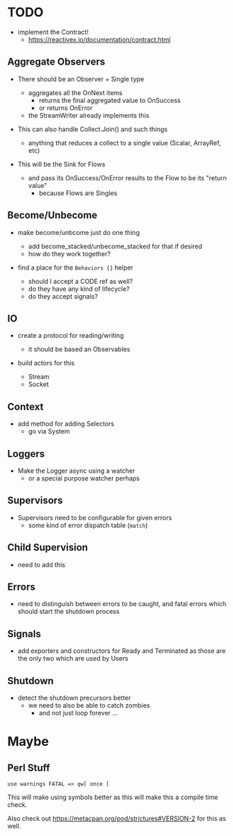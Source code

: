 <!---------------------------------------------------------------------------->
# TODO
<!---------------------------------------------------------------------------->

- implement the Contract!
    - https://reactivex.io/documentation/contract.html


## Aggregate Observers

- There should be an Observer + Single type
    - aggregates all the OnNext items
        - returns the final aggregated value to OnSuccess
        - or returns OnError
    - the StreamWriter already implements this

- This can also handle Collect.Join() and such things
    - anything that reduces a collect to a single value (Scalar, ArrayRef, etc)

- This will be the Sink for Flows
    - and pass its OnSuccess/OnError results to the Flow to be its "return value"
        - because Flows are Singles


## Become/Unbecome

- make become/unbcome just do one thing
    - add become_stacked/unbecome_stacked for that if desired
    - how do they work together?

- find a place for the `Behaviors {}` helper
    - should I accept a CODE ref as well?
    - do they have any kind of lifecycle?
    - do they accept signals?

## IO

- create a protocol for reading/writing
    - it should be based an Observables

- build actors for this
    - Stream
    - Socket

## Context

- add method for adding Selectors
    - go via System

## Loggers

- Make the Logger async using a watcher
    - or a special purpose watcher perhaps

## Supervisors

- Supervisors need to be configurable for given errors
    - some kind of error dispatch table (`match`)

## Child Supervision

- need to add this

## Errors

- need to distinguish between errors to be caught, and fatal errors which
  should start the shutdown process

## Signals

- add exporters and constructors for Ready and Terminated as those are the only
  two which are used by Users

## Shutdown

- detect the shutdown precursors better
    - we need to also be able to catch zombies
        - and not just loop forever ...

<!---------------------------------------------------------------------------->
# Maybe
<!---------------------------------------------------------------------------->

## Perl Stuff

`use warnings FATAL => qw[ once ]`

This will make using symbols better as this will make this a compile time
check.

Also check out https://metacpan.org/pod/strictures#VERSION-2 for this as well.



